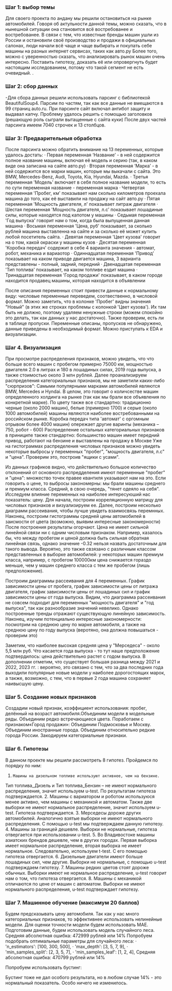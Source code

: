 ### Шаг 1: выбор темы
Для своего проекта по андану мы решили остановиться на рынке автомобилей.
Говоря об актульности данной темы, можно сказать, что в нынешной ситуации она становится всё востребованее и востребованее. В связи с тем, что известные бренды машин ушли из России и остановили своё производство и продажи в официальных салонах, люди начали всё чаще и чаще выбирать и покупать себе машины на разных интернет сервисах, таких как авто.ру
Более того, можно с уверенностью сказать, что анализировать рынок машин очень интересно. Поставить гипотезу, доказать её или опровергнуть будет настоящим исследованием, потому что такой сегмент не есть очевидный.
.
### Шаг 2: сбор данных 
-Для сбора данных решили использовать парсинг с библиотекой BeautifulSoup4. Парсим по частям, так как все данные не вмещаются в 99 страниц auto.ru.
При парсинге сайт включал антибот защиту и выдавал капчу. Проблему удалось решить с помощью заголовков (решающую роль сыграли вытащенные с сайта куки)
После двух частей парсинга имеем 7040 строчек и 13 столбцов.

### Шаг 3: Предварительныя обработка 
После парсинга можно обратить внимание на 13 переменных, которые удалось достать:
·       Первая переменная ‘Название’ - в ней содержится полное название машины, включая её модель и серию (так, в каком виде она записана на сайте авто.ру)
·       Вторая переменная ‘Марка’ - в ней содержится все марки машин, которые мы выкачали с сайта. Это BMW, Mercedes-Benz, Audi, Toyota, Kia, Hyundai, Mazda. 
·       Третья переменная 'Модель' включает в себя полное название модели, то есть по сути переменная название - переменная марка
·       Четвертая переменная 'Пробег, км' показывает нам сколько километров проехала машина до того, как её выставили на продажу на сайт авто.ру
·       Пятая переменная 'Мощность двигателя, л' показывает литраж двигателя
·       Шестая переменная 'Мощность двигателя, л.с' показывает лошадиные силы, которые находятся под капотом у машины
·       Седьмая переменная 'Год выпуска' говорит нам о том, когда была выпущенная данная машина
·       Восьмая переменная 'Цена, руб' показывает, за сколько рублей машина выставленна на сайте и за сколько её может купить любой посетитель сайта.
·       Девятая переменная 'Цвет кузова' говорит на о том, какой окраски у машины кузов
·       Десятая переменная 'Коробка передач' содержит в себе 4 варианта значения - автомат, робот, механика и вариаотор 
·       Одиннадцатая переменная 'Привод' показывает на каком приводе двигается машина, 3 варианта представлены - полный, задний, передний
·       Двенадцатая переменная 'Тип топлива' показывает, на каком топливе ездит машина
·       Тринадцатая переменная 'Город продажи' показывает, в каком городе находится продавец машины, которая находится в объявлении
 
После описания переменных стоит привести данные к нормальному виду: числовые переменные переведем, соотвественно, в числовой формат.
Можно заметить, что в колонке 'Пробег' видны значения "Новый" (в этих же строках проблемы c колонкой 'Цвет кузова'). Их там быть не должно, поэтому удаляем ненужные строки (можем спокойно это делать, так как данных у нас достаточно).
Также проверим, есть ли в таблице пропуски.
Переменные описаны, пропусков не обнаружено, данные приведены в необходимый формат. Можно приступать к EDA и визуализации.

### Шаг 4. Визуализация 
При просмотре распределения признаков, можно увидеть, что что больше всего машин с пробегом примерно 75000 км, мощностью двигателя 2.0 в литрах и 180 в лошадиных силах, 2019 года выпуска, а также стоимостью около 3 млн рублей.
Далее проанализируем распределения категориальных признаков, мы не заметили каких-либо "сюрпризов":
Самыми популярными марками автомобилей являются BMW, Mercedes и Hyndai. В целом, это говорит о количсестве машин определенного холдинга на рынке (так как мы брали все объявления по конкретной марке).
По цвету также все стандартно: традиционно черные (около 2000 машин), белые (примерно 1700) и серые (около 1000 автомобилей) машины являются наиболее востребованными на российском рынке.
Коробка передач типа 'автомат' с оргомным отрывом более 4000 машин) опережает другие варинты (механика – 750, робот - 600)
Распределение остальных категориальных признаков в приниципе также стандартно: большинство машин имеет передний привод, работают на бензине и выставлены на продажу в Москве
Уже на гистограммах распределения числовых признаков можно увидеть некоторые выбросы у переменных "пробег", "мощность двигателя, л.c" и "цена". Проверим это, построив "ящики с усами".

Из данных графиков видно, что действительно большое количество отклонений от основного распредделения имеют переменные "пробег" и "цена": множество точек правее квантиля указывают нам на это. Если говорить о цене, то выбросы закономерны: мы брали машины среднего и премиум класса. Cредний, в свою очередь, "тянет одеяло на себя".
Исследуем влияние переменных на наиболее интересуюший нас показатель: цену. Для начала, построим корреляционную матрицу для числовых признаков и визуализируем ее. Далее, построим несколько диаграмм рассеивания, чтобы лучше увидеть взаимосвязь перемнных. Наконец, построим гистограммы средней цены автомобилей в заисмости от цвета (возможно, выявим интересные закономерности)
После построения результаты огорчают. Цена не имеет сильной линейной связи ни с одним числовым признаком. Например, казалось бы, что между пробегом и ценой должна быть сильная обратная линейная связь, однако значение -0.32 нельзя назвать достаточным для такого вывода. Вероятно, это также свзязано с различным классом представленных в выборке автомобилей: у некоторых машин премиум класса, например, с пробегом 100000км цена снижается гораздо меньше, чем у машин среднего класса с тем же пробегом (лишь предположение).
 
Построим диаграммы рассеивания для 4 переменных. График зависимости цены от пробега, график зависимости цены от литража двигателя, график зависимости цены от лошадиных сил и график зависимости цены от года выпуска. 
Видим, что диаграмма рассеивания не совсем подходит для переменных "мощность двигателя" и "год выпуска", так как разнообразие значений невелико. Однако построенные тренды отражают существующую линейную зависимость.
Наконец, изучим потенциально интересные закономерности: посмотрим на среднюю цену по марке автомобиля, а также на среднюю цену по году выпуска (веротяно, она должна повышаться - проверим это)

Заметим, что наиболее высокая средняя цена у "Мерседеса" - около 5,5 млн руб. Что касается года выпуска - то тут наше предположение подтвердилось: цена действительно растет с годом выпуска. В дополнении отметим, что существует большая разница между 2021 и 2022, 2023 гг. : вероятно, это связано с тем, что за два последних года выходили популярные новые модели у наиболее дорогостоящих марок, а также, возможно, с тем, что в первые 2 года машина сохраняет наивысшую цену.
 
### Шаг 5. Создание новых признаков 

Создадим новый признак, коэффициент использования: пробег, делённый на возраст автомобиля.Объединим модели в модельные ряды. Объединим редко встречающиеся цвета. Поработаем с признаком«Город продажи»:
Объединим Подмосковье и Москву.
Объединим иностранные города.
Объединим относительно редкие города России.
Закодируем категориальные признаки.

### Шаг 6. Гипотезы 

В данном проекте мы решили рассмотреть 8 гипотез. Пройдемся по порядку по ним:
1.     Машины на дизельном топливе используют активнее, чем на бензине.
Тип топлива_Дизель и Тип топлива_Бензин – не имеют нормального распределения, значит используем u-test. По результатам гипотеза подтверждается.
2.     Машины с вариатором и роботом используюся менее активно, чем машины с механикой и автоматом.
Также две выборки не имеют нормальное распределение, значит используем u-test. Гипотеза подтверждается.
3.     Мерседесы дороже других автомобилей.
Аналогично взятые выборки не имеют нормального распределения. С помощью u-test мы подтверждаем данную гипотезу.
4.     Машины за границей дешевле.
Выборки не нормальные, гипотеза отвергается при использовании u-test. 
5.     Во Владивостоке машины азиатских брендов дешевле, чем в других городах.
Первая выборка имеет нормальное распределение, вторая выборка не имеет нормальное. Следовательно, используем t-test. С его помощью гипотеза отвергается.
6.     Дизельные двигатели имеют больше лошадиных сил, чем другие.
Выборки не нормальные, с помощью u-test подтверждаем гипотезу.
7.     Машины редких цветов стоят дороже обычных.
Выборки имеют не нормальное распределение, u-test говорит нам о том, что гипотеза отвергается.
8.     Машины с механикой отличаются по цене от машин с автоматом.
Выборки не имеют нормального распределения, u-test подтверждает гипотезу.


### Шаг 7. Машинное обучение (максимум 20 баллов)
Будем предсказывать цену автомобиля. Так как у нас много категориальных признаков, то эффективнее использовать нелинейные модели. Для оценки точности модели будем использовать MAE. 
Подготовим данные, будем использовать модель случайного леса. Средняя абсолютная ошибка: 472999 рублей или 14%
Попробуем подобрать оптимальные параметры для случайного леса:
·      'n_estimators': [100, 300, 500],
·      'max_depth': [3, 5, 7, 9],
·      'min_samples_split': [2, 3, 5, 7],
·      'min_samples_leaf': [1, 2, 4],
Средняя абсолютная ошибка: 470799 рублей или 14%

Попробуем использовать бустинг:

Бустинг тоже не дал особого результата, но в любом случае 14% - это нормальный показатель. Особо ничего не изменилось.

